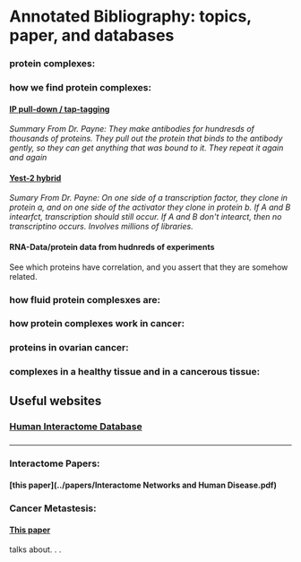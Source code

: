 
# Annotated Bibliography: topics, paper, and databases

### protein complexes:

### how we find protein complexes:

#### [IP pull-down / tap-tagging](https://en.wikipedia.org/wiki/Immunoprecipitation#Individual_protein_immunoprecipitation_(IP))

*Summary From Dr. Payne: They make antibodies for hundresds of thousands of proteins. They pull out the protein that binds to the antibody gently, so they can get anything that was bound to it. They repeat it again and again*

#### [Yest-2 hybrid](https://en.wikipedia.org/wiki/Two-hybrid_screening)

*Sumary From Dr. Payne: On one side of a transcription factor, they clone in protein a, and on one side of the activator they clone in protein b. If A and B intearfct, transcription should still occur. If A and B don't intearct, then no transcriptino occurs. Involves millions of libraries.*

#### RNA-Data/protein data from hudnreds of experiments

See which proteins have correlation, and you assert that they are somehow related.

#### 

### how fluid protein complesxes are:

### how protein complexes work in cancer:

### proteins in ovarian cancer:

### complexes in a healthy tissue and in a cancerous tissue:


## Useful websites

### [Human Interactome Database](http://interactome.dfci.harvard.edu/H_sapiens/)

### 



---------------------


### Interactome Papers:

#### [this paper](../papers/Interactome Networks and Human Disease.pdf)


### Cancer Metastesis:

#### [This paper](../papers/cancer_metastesis.pdf) 
talks about. . . 
